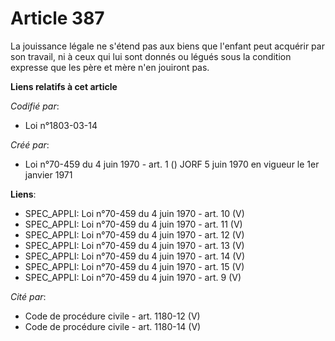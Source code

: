 # Article 387

La jouissance légale ne s'étend pas aux biens que l'enfant peut acquérir par son travail, ni à ceux qui lui sont donnés ou
légués sous la condition expresse que les père et mère n'en jouiront pas.

**Liens relatifs à cet article**

_Codifié par_:

  - Loi n°1803-03-14

_Créé par_:

  - Loi n°70-459 du 4 juin 1970 - art. 1 () JORF 5 juin 1970 en vigueur le 1er janvier 1971

**Liens**:

  - SPEC_APPLI: Loi n°70-459 du 4 juin 1970 - art. 10 (V)
  - SPEC_APPLI: Loi n°70-459 du 4 juin 1970 - art. 11 (V)
  - SPEC_APPLI: Loi n°70-459 du 4 juin 1970 - art. 12 (V)
  - SPEC_APPLI: Loi n°70-459 du 4 juin 1970 - art. 13 (V)
  - SPEC_APPLI: Loi n°70-459 du 4 juin 1970 - art. 14 (V)
  - SPEC_APPLI: Loi n°70-459 du 4 juin 1970 - art. 15 (V)
  - SPEC_APPLI: Loi n°70-459 du 4 juin 1970 - art. 9 (V)

_Cité par_:

  - Code de procédure civile - art. 1180-12 (V)
  - Code de procédure civile - art. 1180-14 (V)
